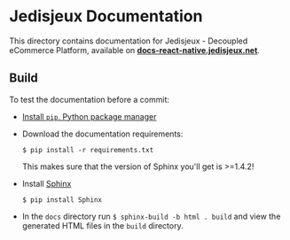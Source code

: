 Jedisjeux Documentation
=======================

This directory contains documentation for Jedisjeux - Decoupled eCommerce Platform, available on [**docs-react-native.jedisjeux.net**](http://docs-react-native.jedisjeux.net). 

Build
-----

To test the documentation before a commit:

* [Install `pip`, Python package manager](https://pip.pypa.io/en/stable/installing/)

* Download the documentation requirements: 

    `$ pip install -r requirements.txt`
    
    This makes sure that the version of Sphinx you'll get is >=1.4.2!

* Install [Sphinx](http://www.sphinx-doc.org/en/stable/)

    `$ pip install Sphinx`

* In the `docs` directory run `$ sphinx-build -b html . build` and view the generated HTML files in the `build` directory.
